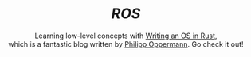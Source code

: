 <h1 align="center"><i>ROS</i></h1>

<!-- --- -->

<p align="center">
  Learning low-level concepts with <a href="https://os.phil-opp.com/">Writing an OS in Rust</a>,
  <br>
  which is a fantastic blog written by <a href="https://github.com/phil-opp">Philipp Oppermann</a>. Go check it out!
</p>

